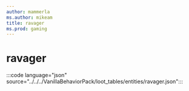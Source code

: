 ```yaml
---
author: mammerla
ms.author: mikeam
title: ravager
ms.prod: gaming
---
```


# ravager

:::code language="json" source="../../../VanillaBehaviorPack/loot_tables/entities/ravager.json":::